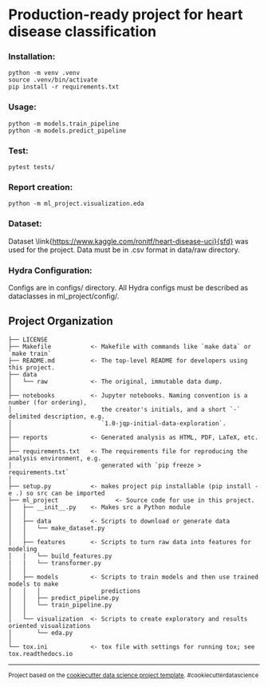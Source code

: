 
Production-ready project for heart disease classification
==============================

### Installation:
```
python -m venv .venv
source .venv/bin/activate
pip install -r requirements.txt
```

### Usage:
```
python -m models.train_pipeline
python -m models.predict_pipeline
```

### Test:
```
pytest tests/
```

### Report creation:
```
python -m ml_project.visualization.eda
```

### Dataset:
Dataset \link{https://www.kaggle.com/ronitf/heart-disease-uci}{sfd} was used for the project. 
Data must be in .csv format in data/raw directory.

### Hydra Configuration:
Configs are in configs/ directory.
All Hydra configs must be described as dataclasses in ml_project/config/. 


Project Organization
------------

    ├── LICENSE
    ├── Makefile           <- Makefile with commands like `make data` or `make train`
    ├── README.md          <- The top-level README for developers using this project.
    ├── data
    │   └── raw            <- The original, immutable data dump.
    │
    ├── notebooks          <- Jupyter notebooks. Naming convention is a number (for ordering),
    │                         the creator's initials, and a short `-` delimited description, e.g.
    │                         `1.0-jqp-initial-data-exploration`.
    │
    ├── reports            <- Generated analysis as HTML, PDF, LaTeX, etc.
    │
    ├── requirements.txt   <- The requirements file for reproducing the analysis environment, e.g.
    │                         generated with `pip freeze > requirements.txt`
    │
    ├── setup.py           <- makes project pip installable (pip install -e .) so src can be imported
    ├── ml_project                <- Source code for use in this project.
    │   ├── __init__.py    <- Makes src a Python module
    │   │
    │   ├── data           <- Scripts to download or generate data
    │   │   └── make_dataset.py
    │   │
    │   ├── features       <- Scripts to turn raw data into features for modeling
    │   │   └── build_features.py
    |   |   └── transformer.py
    │   │
    │   ├── models         <- Scripts to train models and then use trained models to make
    │   │   │                 predictions
    │   │   ├── predict_pipeline.py
    │   │   └── train_pipeline.py
    │   │
    │   └── visualization  <- Scripts to create exploratory and results oriented visualizations
    │       └── eda.py
    │
    └── tox.ini            <- tox file with settings for running tox; see tox.readthedocs.io


--------

<p><small>Project based on the <a target="_blank" href="https://drivendata.github.io/cookiecutter-data-science/">cookiecutter data science project template</a>. #cookiecutterdatascience</small></p>
